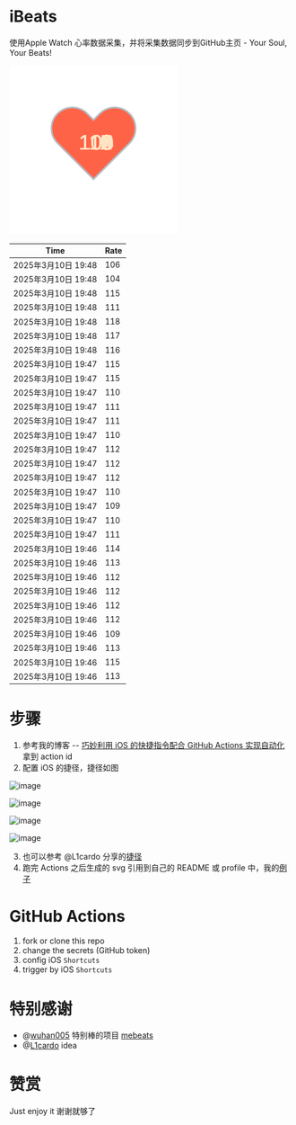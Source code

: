 # iBeats
使用Apple Watch 心率数据采集，并将采集数据同步到GitHub主页 - Your Soul, Your Beats!

![](./files/heart.svg)

<!--START_SECTION:my_heart_rate-->
| Time | Rate | 
 | ---- | ---- | 
| 2025年3月10日 19:48 | 106 |
| 2025年3月10日 19:48 | 104 |
| 2025年3月10日 19:48 | 115 |
| 2025年3月10日 19:48 | 111 |
| 2025年3月10日 19:48 | 118 |
| 2025年3月10日 19:48 | 117 |
| 2025年3月10日 19:48 | 116 |
| 2025年3月10日 19:47 | 115 |
| 2025年3月10日 19:47 | 115 |
| 2025年3月10日 19:47 | 110 |
| 2025年3月10日 19:47 | 111 |
| 2025年3月10日 19:47 | 111 |
| 2025年3月10日 19:47 | 110 |
| 2025年3月10日 19:47 | 112 |
| 2025年3月10日 19:47 | 112 |
| 2025年3月10日 19:47 | 112 |
| 2025年3月10日 19:47 | 110 |
| 2025年3月10日 19:47 | 109 |
| 2025年3月10日 19:47 | 110 |
| 2025年3月10日 19:47 | 111 |
| 2025年3月10日 19:46 | 114 |
| 2025年3月10日 19:46 | 113 |
| 2025年3月10日 19:46 | 112 |
| 2025年3月10日 19:46 | 112 |
| 2025年3月10日 19:46 | 112 |
| 2025年3月10日 19:46 | 112 |
| 2025年3月10日 19:46 | 109 |
| 2025年3月10日 19:46 | 113 |
| 2025年3月10日 19:46 | 115 |
| 2025年3月10日 19:46 | 113 |

<!--END_SECTION:my_heart_rate-->

# 步骤
1. 参考我的博客 -- [巧妙利用 iOS 的快捷指令配合 GitHub Actions 实现自动化](https://github.com/yihong0618/gitblog/issues/198) 拿到 action id
2. 配置 iOS 的捷径，捷径如图

![image](https://user-images.githubusercontent.com/15976103/122154218-0db0b480-ce97-11eb-93bb-5aec07c558dc.png)

![image](https://user-images.githubusercontent.com/15976103/122154236-186b4980-ce97-11eb-8e4b-70551a0391ae.png)

![image](https://user-images.githubusercontent.com/15976103/122154268-2d47dd00-ce97-11eb-902e-3acf292265a9.png)

![image](https://user-images.githubusercontent.com/15976103/122174055-fa144680-ceb4-11eb-9be2-3eb83cd516f7.png)

3. 也可以参考 @L1cardo 分享的[捷径](https://www.icloud.com/shortcuts/6ab6047b459c41ad822ad6b94b1c03d4)
4. 跑完 Actions 之后生成的 svg 引用到自己的 README 或 profile 中，我的[例子](https://github.com/yihong0618) 

# GitHub Actions

1. fork or clone this repo
2. change the secrets (GitHub token)
3. config iOS `Shortcuts` 
4. trigger by iOS `Shortcuts`

# 特别感谢
- @[wuhan005](https://github.com/wuhan005) 特别棒的项目 [mebeats](https://github.com/wuhan005/mebeats)
- @[L1cardo](https://github.com/L1cardo) idea

# 赞赏
Just enjoy it
谢谢就够了
